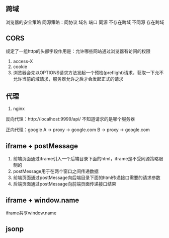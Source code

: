 ## 跨域
  浏览器的安全策略
    同源策略：同协议 域名 端口 同源 不存在跨域
    不同源 存在跨域

## CORS
  规定了一组http的头部字段作用是：允许哪些网站通过浏览器有访问的权限
  1. access-X
  2. cookie
  3. 浏览器会先以OPTIONS请求方法发起一个预检(preflight)请求，获取一下允不允许当前的域请求，服务器允许之后才会发起正式的请求

## 代理
  1. nginx

  反向代理：http://localhost:9999/api/
    不知道请求的是哪个服务器

  正向代理：google
    A -> proxy -> google.com
    B -> proxy -> google.com
## iframe + postMessage
  1. 前端页面通过iframe引入一个后端目录下面的html，iframe是不受同源策略限制的
  2. postMessage用于在两个窗口之间传递数据
  3. 前端页面通过postMessage向后端目录下面的html传递接口需要的请求参数
  4. 后端页面通过postMessage向前端页面传递接口结果

## iframe + window.name
  iframe共享window.name

## jsonp
  